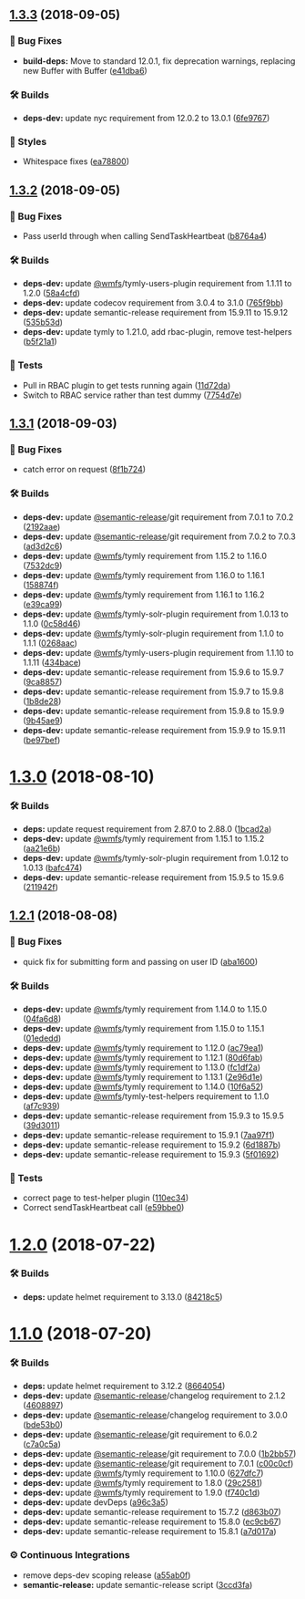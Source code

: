 ## [1.3.3](https://github.com/wmfs/tymly-express-plugin/compare/v1.3.2...v1.3.3) (2018-09-05)


### 🐛 Bug Fixes

* **build-deps:** Move to standard 12.0.1, fix deprecation warnings, replacing new Buffer with Buffer ([e41dba6](https://github.com/wmfs/tymly-express-plugin/commit/e41dba6))


### 🛠 Builds

* **deps-dev:** update nyc requirement from 12.0.2 to 13.0.1 ([6fe9767](https://github.com/wmfs/tymly-express-plugin/commit/6fe9767))


### 💎 Styles

* Whitespace fixes ([ea78800](https://github.com/wmfs/tymly-express-plugin/commit/ea78800))

## [1.3.2](https://github.com/wmfs/tymly-express-plugin/compare/v1.3.1...v1.3.2) (2018-09-05)


### 🐛 Bug Fixes

* Pass userId through when calling SendTaskHeartbeat ([b8764a4](https://github.com/wmfs/tymly-express-plugin/commit/b8764a4))


### 🛠 Builds

* **deps-dev:** update [@wmfs](https://github.com/wmfs)/tymly-users-plugin requirement from 1.1.11 to 1.2.0 ([58a4cfd](https://github.com/wmfs/tymly-express-plugin/commit/58a4cfd))
* **deps-dev:** update codecov requirement from 3.0.4 to 3.1.0 ([765f9bb](https://github.com/wmfs/tymly-express-plugin/commit/765f9bb))
* **deps-dev:** update semantic-release requirement from 15.9.11 to 15.9.12 ([535b53d](https://github.com/wmfs/tymly-express-plugin/commit/535b53d))
* **deps-dev:** update tymly to 1.21.0, add rbac-plugin, remove test-helpers ([b5f21a1](https://github.com/wmfs/tymly-express-plugin/commit/b5f21a1))


### 🚨 Tests

* Pull in RBAC plugin to get tests running again ([11d72da](https://github.com/wmfs/tymly-express-plugin/commit/11d72da))
* Switch to RBAC service rather than test dummy ([7754d7e](https://github.com/wmfs/tymly-express-plugin/commit/7754d7e))

## [1.3.1](https://github.com/wmfs/tymly-express-plugin/compare/v1.3.0...v1.3.1) (2018-09-03)


### 🐛 Bug Fixes

* catch error on request ([8f1b724](https://github.com/wmfs/tymly-express-plugin/commit/8f1b724))


### 🛠 Builds

* **deps-dev:** update [@semantic-release](https://github.com/semantic-release)/git requirement from 7.0.1 to 7.0.2 ([2192aae](https://github.com/wmfs/tymly-express-plugin/commit/2192aae))
* **deps-dev:** update [@semantic-release](https://github.com/semantic-release)/git requirement from 7.0.2 to 7.0.3 ([ad3d2c6](https://github.com/wmfs/tymly-express-plugin/commit/ad3d2c6))
* **deps-dev:** update [@wmfs](https://github.com/wmfs)/tymly requirement from 1.15.2 to 1.16.0 ([7532dc9](https://github.com/wmfs/tymly-express-plugin/commit/7532dc9))
* **deps-dev:** update [@wmfs](https://github.com/wmfs)/tymly requirement from 1.16.0 to 1.16.1 ([158874f](https://github.com/wmfs/tymly-express-plugin/commit/158874f))
* **deps-dev:** update [@wmfs](https://github.com/wmfs)/tymly requirement from 1.16.1 to 1.16.2 ([e39ca99](https://github.com/wmfs/tymly-express-plugin/commit/e39ca99))
* **deps-dev:** update [@wmfs](https://github.com/wmfs)/tymly-solr-plugin requirement from 1.0.13 to 1.1.0 ([0c58d46](https://github.com/wmfs/tymly-express-plugin/commit/0c58d46))
* **deps-dev:** update [@wmfs](https://github.com/wmfs)/tymly-solr-plugin requirement from 1.1.0 to 1.1.1 ([0268aac](https://github.com/wmfs/tymly-express-plugin/commit/0268aac))
* **deps-dev:** update [@wmfs](https://github.com/wmfs)/tymly-users-plugin requirement from 1.1.10 to 1.1.11 ([434bace](https://github.com/wmfs/tymly-express-plugin/commit/434bace))
* **deps-dev:** update semantic-release requirement from 15.9.6 to 15.9.7 ([9ca8857](https://github.com/wmfs/tymly-express-plugin/commit/9ca8857))
* **deps-dev:** update semantic-release requirement from 15.9.7 to 15.9.8 ([1b8de28](https://github.com/wmfs/tymly-express-plugin/commit/1b8de28))
* **deps-dev:** update semantic-release requirement from 15.9.8 to 15.9.9 ([9b45ae9](https://github.com/wmfs/tymly-express-plugin/commit/9b45ae9))
* **deps-dev:** update semantic-release requirement from 15.9.9 to 15.9.11 ([be97bef](https://github.com/wmfs/tymly-express-plugin/commit/be97bef))

# [1.3.0](https://github.com/wmfs/tymly-express-plugin/compare/v1.2.1...v1.3.0) (2018-08-10)


### 🛠 Builds

* **deps:** update request requirement from 2.87.0 to 2.88.0 ([1bcad2a](https://github.com/wmfs/tymly-express-plugin/commit/1bcad2a))
* **deps-dev:** update [@wmfs](https://github.com/wmfs)/tymly requirement from 1.15.1 to 1.15.2 ([aa21e6b](https://github.com/wmfs/tymly-express-plugin/commit/aa21e6b))
* **deps-dev:** update [@wmfs](https://github.com/wmfs)/tymly-solr-plugin requirement from 1.0.12 to 1.0.13 ([bafc474](https://github.com/wmfs/tymly-express-plugin/commit/bafc474))
* **deps-dev:** update semantic-release requirement from 15.9.5 to 15.9.6 ([211942f](https://github.com/wmfs/tymly-express-plugin/commit/211942f))

## [1.2.1](https://github.com/wmfs/tymly-express-plugin/compare/v1.2.0...v1.2.1) (2018-08-08)


### 🐛 Bug Fixes

* quick fix for submitting form and passing on user ID ([aba1600](https://github.com/wmfs/tymly-express-plugin/commit/aba1600))


### 🛠 Builds

* **deps-dev:** update [@wmfs](https://github.com/wmfs)/tymly requirement from 1.14.0 to 1.15.0 ([04fa6d8](https://github.com/wmfs/tymly-express-plugin/commit/04fa6d8))
* **deps-dev:** update [@wmfs](https://github.com/wmfs)/tymly requirement from 1.15.0 to 1.15.1 ([01ededd](https://github.com/wmfs/tymly-express-plugin/commit/01ededd))
* **deps-dev:** update [@wmfs](https://github.com/wmfs)/tymly requirement to 1.12.0 ([ac79ea1](https://github.com/wmfs/tymly-express-plugin/commit/ac79ea1))
* **deps-dev:** update [@wmfs](https://github.com/wmfs)/tymly requirement to 1.12.1 ([80d6fab](https://github.com/wmfs/tymly-express-plugin/commit/80d6fab))
* **deps-dev:** update [@wmfs](https://github.com/wmfs)/tymly requirement to 1.13.0 ([fc1df2a](https://github.com/wmfs/tymly-express-plugin/commit/fc1df2a))
* **deps-dev:** update [@wmfs](https://github.com/wmfs)/tymly requirement to 1.13.1 ([2e96d1e](https://github.com/wmfs/tymly-express-plugin/commit/2e96d1e))
* **deps-dev:** update [@wmfs](https://github.com/wmfs)/tymly requirement to 1.14.0 ([10f6a52](https://github.com/wmfs/tymly-express-plugin/commit/10f6a52))
* **deps-dev:** update [@wmfs](https://github.com/wmfs)/tymly-test-helpers requirement to 1.1.0 ([af7c939](https://github.com/wmfs/tymly-express-plugin/commit/af7c939))
* **deps-dev:** update semantic-release requirement from 15.9.3 to 15.9.5 ([39d3011](https://github.com/wmfs/tymly-express-plugin/commit/39d3011))
* **deps-dev:** update semantic-release requirement to 15.9.1 ([7aa97f1](https://github.com/wmfs/tymly-express-plugin/commit/7aa97f1))
* **deps-dev:** update semantic-release requirement to 15.9.2 ([6d1887b](https://github.com/wmfs/tymly-express-plugin/commit/6d1887b))
* **deps-dev:** update semantic-release requirement to 15.9.3 ([5f01692](https://github.com/wmfs/tymly-express-plugin/commit/5f01692))


### 🚨 Tests

* correct page to test-helper plugin ([110ec34](https://github.com/wmfs/tymly-express-plugin/commit/110ec34))
* Correct sendTaskHeartbeat call ([e59bbe0](https://github.com/wmfs/tymly-express-plugin/commit/e59bbe0))

# [1.2.0](https://github.com/wmfs/tymly-express-plugin/compare/v1.1.0...v1.2.0) (2018-07-22)


### 🛠 Builds

* **deps:** update helmet requirement to 3.13.0 ([84218c5](https://github.com/wmfs/tymly-express-plugin/commit/84218c5))

# [1.1.0](https://github.com/wmfs/tymly-express-plugin/compare/v1.0.27...v1.1.0) (2018-07-20)


### 🛠 Builds

* **deps:** update helmet requirement to 3.12.2 ([8664054](https://github.com/wmfs/tymly-express-plugin/commit/8664054))
* **deps-dev:** update [@semantic-release](https://github.com/semantic-release)/changelog requirement to 2.1.2 ([4608897](https://github.com/wmfs/tymly-express-plugin/commit/4608897))
* **deps-dev:** update [@semantic-release](https://github.com/semantic-release)/changelog requirement to 3.0.0 ([bde53b0](https://github.com/wmfs/tymly-express-plugin/commit/bde53b0))
* **deps-dev:** update [@semantic-release](https://github.com/semantic-release)/git requirement to 6.0.2 ([c7a0c5a](https://github.com/wmfs/tymly-express-plugin/commit/c7a0c5a))
* **deps-dev:** update [@semantic-release](https://github.com/semantic-release)/git requirement to 7.0.0 ([1b2bb57](https://github.com/wmfs/tymly-express-plugin/commit/1b2bb57))
* **deps-dev:** update [@semantic-release](https://github.com/semantic-release)/git requirement to 7.0.1 ([c00c0cf](https://github.com/wmfs/tymly-express-plugin/commit/c00c0cf))
* **deps-dev:** update [@wmfs](https://github.com/wmfs)/tymly requirement to 1.10.0 ([627dfc7](https://github.com/wmfs/tymly-express-plugin/commit/627dfc7))
* **deps-dev:** update [@wmfs](https://github.com/wmfs)/tymly requirement to 1.8.0 ([29c2581](https://github.com/wmfs/tymly-express-plugin/commit/29c2581))
* **deps-dev:** update [@wmfs](https://github.com/wmfs)/tymly requirement to 1.9.0 ([f740c1d](https://github.com/wmfs/tymly-express-plugin/commit/f740c1d))
* **deps-dev:** update devDeps ([a96c3a5](https://github.com/wmfs/tymly-express-plugin/commit/a96c3a5))
* **deps-dev:** update semantic-release requirement to 15.7.2 ([d863b07](https://github.com/wmfs/tymly-express-plugin/commit/d863b07))
* **deps-dev:** update semantic-release requirement to 15.8.0 ([ec9cb67](https://github.com/wmfs/tymly-express-plugin/commit/ec9cb67))
* **deps-dev:** update semantic-release requirement to 15.8.1 ([a7d017a](https://github.com/wmfs/tymly-express-plugin/commit/a7d017a))


### ⚙️ Continuous Integrations

* remove deps-dev scoping release ([a55ab0f](https://github.com/wmfs/tymly-express-plugin/commit/a55ab0f))
* **semantic-release:** update semantic-release script ([3ccd3fa](https://github.com/wmfs/tymly-express-plugin/commit/3ccd3fa))
